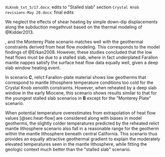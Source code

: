 `XLKnob_txt_5/17.docx`: edits to "Stalled slab" section
`Crystal Knob revisions-May 20.docx`: final edits

We neglect the effects of shear heating by simple down-dip
displacements along the subduction megathrust based on the thermal
modeling of @Kidder2013.

, and the Monterey Plate scenario matches
well with the geothermal
constraints derived from heat flow modeling.
This corresponds to the model findings of
@Erkan2008. However, these studies concluded that the low heat flows
must be due to a stalled slab, where in fact underplated Farallon mantle
nappes satisfy the surface heat flow data equally well, given a deep
slab window heating event.

In scenario **C**, relict Farallon-plate material shows low geotherms that
correspond to mantle lithosphere temperature conditions too cold for the
Crystal Knob xenolith constraints. However, when reheated by a
deep slab window in the early Miocene, this scenario
shows results similar to that for
the youngest stalled slab scenarios in **B** except for the "Monterey Plate"
scenario.

When potential
temperature overestimates from extrapolation of heat flow values
[@sec:heat-flow] are considered along with biases in model geotherms,
the slightly colder temperatures predicted by the reheated relict mantle
lithosphere scenario also fall in a reasonable range for the geotherm within
the mantle lithosphere beneath central California. This scenario thus
provides an equally attractive geothermal gradient to explain the
moderately elevated temperatures seen in the mantle lithosphere,
while fitting the geologic context much better than the
"stalled slab" scenario.

